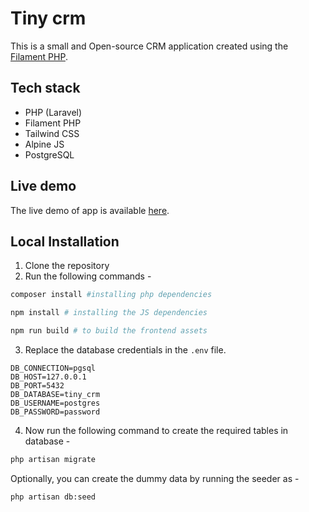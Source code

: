 # Tiny crm

This is a small and Open-source CRM application created using the [Filament PHP](https://filamentphp.com/).

## Tech stack

- PHP (Laravel)
- Filament PHP
- Tailwind CSS
- Alpine JS
- PostgreSQL

## Live demo

The live demo of app is available [here](https://tiny-crm.frikishaan.com/).

## Local Installation

1. Clone the repository
2. Run the following commands - 
```bash
composer install #installing php dependencies

npm install # installing the JS dependencies

npm run build # to build the frontend assets
```
3. Replace the database credentials in the `.env` file.

```
DB_CONNECTION=pgsql
DB_HOST=127.0.0.1
DB_PORT=5432
DB_DATABASE=tiny_crm
DB_USERNAME=postgres
DB_PASSWORD=password
```

4. Now run the following command to create the required tables in database -
```bash
php artisan migrate
```
Optionally, you can create the dummy data by running the seeder as - 
```bash
php artisan db:seed
```
<!--
## Need Consultancy? 
If you need help customizing this application or want to create your own application like this, contact me [here](https://www.upwork.com/services/product/consulting-hr-a-customer-crm-software-1651120102232907776?ref=project_share).
-->
